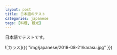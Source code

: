 ```yaml
---
layout: post
title: 日本語のテスト
categories: japanese
tags: [料理, 観光]
---
```


日本語でテストです。

![カラス]({{ "img/japanese/2018-08-21/karasu.jpg" }})
